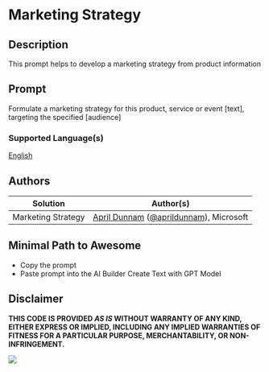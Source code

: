 # Marketing Strategy

## Description

This prompt helps to develop a marketing strategy from product information

## Prompt

Formulate a marketing strategy for this product, service or event [text], targeting the specified [audience]

### Supported Language(s)

[English](./en-us/prompt.md)

## Authors

Solution|Author(s)
--------|---------
Marketing Strategy | [April Dunnam](https://github.com/aprildunnam) ([@aprildunnam](https://twitter.com/aprildunnam)), Microsoft

## Minimal Path to Awesome

* Copy the prompt
* Paste prompt into the AI Builder Create Text with GPT Model

## Disclaimer

**THIS CODE IS PROVIDED *AS IS* WITHOUT WARRANTY OF ANY KIND, EITHER EXPRESS OR IMPLIED, INCLUDING ANY IMPLIED WARRANTIES OF FITNESS FOR A PARTICULAR PURPOSE, MERCHANTABILITY, OR NON-INFRINGEMENT.**

<img src="https://m365-visitor-stats.azurewebsites.net/powerplatform-prompts/samples/ai-builder/marketing-strategy" aria-hidden="true" />
